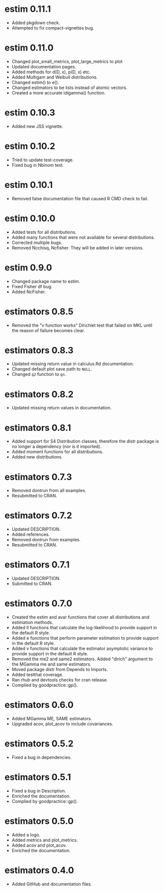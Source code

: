 # estim 0.11.1

* Added pkgdown check.
* Attempted to fix compact-vignettes bug.

# estim 0.11.0

* Changed plot_small_metrics, plot_large_metrics to plot
* Updated documentation pages.
* Added methods for d(D, x), p(D, x) etc.
* Added Multigam and Weibull distributions.
* Changed estim() to e().
* Changed estimators to be lists instead of atomic vectors.
* Created a more accurate idigamma() function.

# estim 0.10.3

* Added new JSS vignette.

# estim 0.10.2

* Tried to update test-coverage.
* Fixed bug in Nbinom test.

# estim 0.10.1

* Removed false documentation file that caused R CMD check to fail.

# estim 0.10.0

* Added tests for all distributions.
* Added many functions that were not available for several distributions.
* Corrected multiple bugs.
* Removed Ncchisq, Ncfisher. They will be added in later versions.

# estim 0.9.0

* Changed package name to estim.
* Fixed Fisher df bug.
* Added NcFisher.

# estimators 0.8.5

* Removed the "v function works" Dirichlet test that failed on MKL until the reason of failure becomes clear.

# estimators 0.8.3

* Updated missing return value in calculus.Rd documentation.
* Changed default plot save path to `NULL`.
* Changed `q2` function to `qn`.

# estimators 0.8.2

* Updated missing return values in documentation.

# estimators 0.8.1

* Added support for S4 Distribution classes, therefore the distr package is no longer a dependency (nor is it imported).
* Added moment functions for all distributions.
* Added new distributions.

# estimators 0.7.3

* Removed dontrun from all examples.
* Resubmitted to CRAN.

# estimators 0.7.2

* Updated DESCRIPTION.
* Added references.
* Removed dontrun from examples.
* Resubmitted to CRAN.

# estimators 0.7.1

* Updated DESCRIPTION.
* Submitted to CRAN.

# estimators 0.7.0

* Created the estim and avar functions that cover all distributions and estimation methods.
* Added ll<distrname> functions that calculate the log-likelihood to provide support in the default R style.
* Added e<distrname> functions that perform parameter estimation to provide support in the default R style.
* Added v<distrname> functions that calculate the estimator asymptotic variance to provide support in the default R style.
* Removed the me2 and same2 estimators. Added "dirich" argument to the MGamma me and same estimators.
* Moved package distr from Depends to Imports.
* Added testthat coverage.
* Ran rhub and devtools checks for cran release.
* Complied by goodpractice::gp().

# estimators 0.6.0

* Added MGamma ME, SAME estimators.
* Upgraded acov, plot_acov to include covariances.

# estimators 0.5.2

* Fixed a bug in dependencies.

# estimators 0.5.1

* Fixed a bug in Description.
* Enriched the documentation.
* Complied by goodpractice::gp().

# estimators 0.5.0

* Added a logo.
* Added metrics and plot_metrics.
* Added acov and plot_acov.
* Enriched the documentation.

# estimators 0.4.0

* Added GitHub and documentation files.
